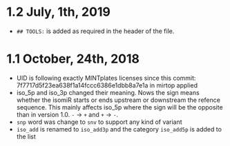 # 1.2 July, 1th, 2019

* `## TOOLS:` is added as required in the header of the file.

# 1.1 October, 24th, 2018

* UID is following exactly MINTplates licenses since this commit: 7f7717d5f23ea638f1a14fccc6386e1dbb8a7e1a in mirtop applied
* iso_5p and iso_3p changed their meaning. Nows the sign means whether the isomiR starts or ends upstream or downstream the refence sequence. This mainly affects iso_5p where the sign will be the opposite than in version 1.0. `-` -> `+` and `+` -> `-`.
* `snp` word was change to `snv` to support any kind of variant
* `iso_add` is renamed to `iso_add3p` and the category `iso_add5p` is added to the list
